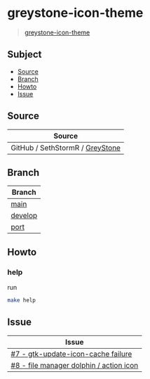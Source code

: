

# greystone-icon-theme

> [greystone-icon-theme](https://github.com/samwhelp/greystone-icon-theme)




## Subject

* [Source](#source)
* [Branch](#branch)
* [Howto](#howto)
* [Issue](#issue)




## Source

| Source |
| ------ |
| GitHub / SethStormR / [GreyStone](https://github.com/SethStormR/GreyStone) |




## Branch

| Branch |
| ------ |
| [main](https://github.com/samwhelp/greystone-icon-theme/tree/main) |
| [develop](https://github.com/samwhelp/greystone-icon-theme/tree/develop) |
| [port](https://github.com/samwhelp/greystone-icon-theme/tree/port) |




## Howto

### help

run

``` sh
make help
```




## Issue

| Issue |
| ----- |
| [#7 - gtk-update-icon-cache failure](https://github.com/SethStormR/GreyStone/issues/7) |
| [#8 - file manager dolphin / action icon](https://github.com/SethStormR/GreyStone/issues/8) |
